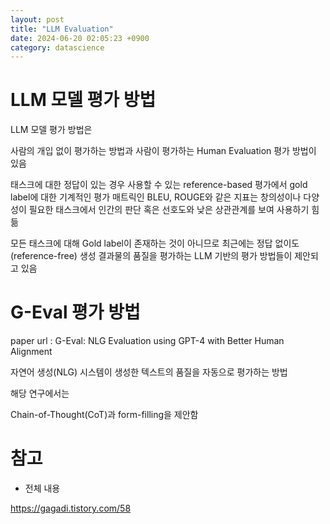 ```yaml
---
layout: post
title: "LLM Evaluation"
date: 2024-06-20 02:05:23 +0900
category: datascience
---
```


# LLM 모델 평가 방법

LLM 모델 평가 방법은 

사람의 개입 없이 평가하는 방법과 사람이 평가하는 Human Evaluation 평가 방법이 있음 



태스크에 대한 정답이 있는 경우 사용할 수 있는 reference-based 평가에서 gold label에 대한 기계적인 평가 매트릭인 BLEU, ROUGE와 같은 지표는 창의성이나 다양성이 필요한 태스크에서 인간의 판단 혹은 선호도와 낮은 상관관계를 보여 사용하기 힘듦

 모든 태스크에 대해 Gold label이 존재하는 것이 아니므로 최근에는 정답 없이도(reference-free) 생성 결과물의 품질을 평가하는 LLM 기반의 평가 방법들이 제안되고 있음 





# G-Eval 평가 방법

paper url : G-Eval: NLG Evaluation using GPT-4 with Better Human Alignment

 

자연어 생성(NLG) 시스템이 생성한 텍스트의 품질을 자동으로 평가하는 방법

해당 연구에서는 

 Chain-of-Thought(CoT)과 form-filling을 제안함 





















# 참고 

- 전체 내용 

https://gagadi.tistory.com/58